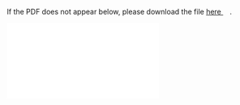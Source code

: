 
If the PDF does not appear below, please download the file [here <img src="https://upload.wikimedia.org/wikipedia/commons/6/64/Icon_External_Link.png" width="13px"/>](../out/homework/Math%20Camp%202023%20Problem%20Set%201.pdf).

<object data="../out/homework/Math%20Camp%202023%20Problem%20Set%201.pdf" type="application/pdf" width="100%"  style="height:100vh" >
    <embed src="../out/homework/Math%20Camp%202023%20Problem%20Set%201.pdf#pagemode=0&navpanes=0"></embed>
</object>
